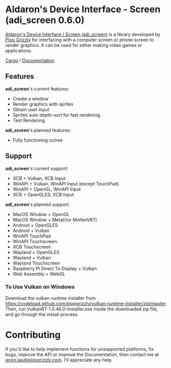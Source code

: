 # Aldaron's Device Interface - Screen (adi_screen 0.6.0)
[Aldaron's Device Interface / Screen (adi_screen)](http://plopgrizzly.com/adi_screen)
is a library developed by [Plop Grizzly](http://plopgrizzly.com)
for interfacing with a computer screen or phone screen to render graphics.
It can be used for either making video games or applications.

[Cargo](https://crates.io/crates/adi_screen) /
[Documentation](https://docs.rs/adi_screen)

## Features
**adi_screen**'s current features:
* Create a window
* Render graphics with sprites
* Obtain user input
* Sprites auto depth-sort for fast rendering.
* Text Rendering

**adi_screen**'s planned features:
* Fully functioning octree

## Support
**adi_screen**'s current support:
* XCB + Vulkan, XCB Input
* WinAPI + Vulkan, WinAPI Input (except TouchPad)
* WinAPI + OpenGL, WinAPI Input
* XCB + OpenGLES, XCB Input

**adi_screen**'s planned support:
* MacOS Window + OpenGL
* MacOS Window + Metal/(or MoltenVK?)
* Android + OpenGLES
* Android + Vulkan
* WinAPI TouchPad
* WinAPI Touchscreen
* XCB Touchscreen
* Wayland + OpenGLES
* Wayland + Vulkan
* Wayland Touchscreen
* Raspberry Pi Direct To Display + Vulkan
* Web Assembly + WebGL

### To Use Vulkan on Windows
Download the vulkan runtime installer from
https://codeload.github.com/plopgrizzly/vulkan-runtime-installer/zip/master
Then, run VulkanRT-1.0.46.0-Installer.exe inside the downloaded zip file, and go
through the install process.

# Contributing
If you'd like to help implement functions for unsupported platforms, fix bugs,
improve the API or improve the Documentation, then contact me at
jeron.lau@plopgrizzly.com. I'll appreciate any help.
